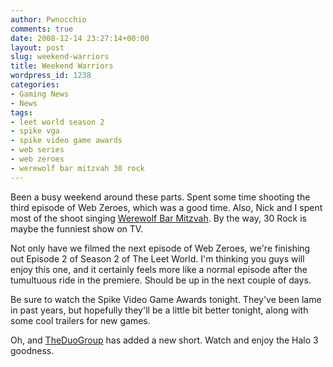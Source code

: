 ```yaml
---
author: Pwnocchio
comments: true
date: 2008-12-14 23:27:14+00:00
layout: post
slug: weekend-warriors
title: Weekend Warriors
wordpress_id: 1238
categories:
- Gaming News
- News
tags:
- leet world season 2
- spike vga
- spike video game awards
- web series
- web zeroes
- werewolf bar mitzvah 30 rock
---
```


Been a busy weekend around these parts. Spent some time shooting the third episode of Web Zeroes, which was a good time. Also, Nick and I spent most of the shoot singing [Werewolf Bar Mitzvah](http://www.youtube.com/watch?v=bG65axXE-HY). By the way, 30 Rock is maybe the funniest show on TV.

Not only have we filmed the next episode of Web Zeroes, we're finishing out Episode 2 of Season 2 of The Leet World. I'm thinking you guys will enjoy this one, and it certainly feels more like a normal episode after the tumultuous ride in the premiere. Should be up in the next couple of days.

Be sure to watch the Spike Video Game Awards tonight. They've been lame in past years, but hopefully they'll be a little bit better tonight, along with some cool trailers for new games.

Oh, and [TheDuoGroup](http://www.theduogroup.com/blog/?p=751) has added a new short. Watch and enjoy the Halo 3 goodness.
